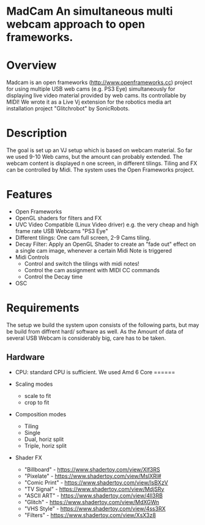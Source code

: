 MadCam
An simultaneous multi webcam approach to open frameworks. 
======
# Overview
Madcam is an open frameworks (http://www.openframeworks.cc) project for using multiple USB web cams (e.g. PS3 Eye) simultaneously for displaying live video material provided by web cams. Its controllable by MIDI!
We wrote it as a Live Vj extension for the robotics media art installation project "Glitchrobot" by SonicRobots.
# Description
The goal is set up an VJ setup which is based on webcam material. So far we used 9-10 Web cams, but the amount can probably extended. The webcam content is displayed  n one screen, in different tilings. Tiling and FX can be 
controlled by Midi. The system uses the Open Frameworks project.
# Features
- Open Frameworks
- OpenGL shaders for filters and FX
- UVC Video Compatible (Linux Video driver) e.g. the very cheap and high frame rate USB Webcams "PS3 Eye"
- Different tilings: One cam full screen, 2-9 Cams tiling. 
- Decay Filter: Apply an OpenGL Shader to create an "fade out" effect on a single cam image, whenever a certain Midi Note is triggered
- Midi Controls
  - Control and switch the tilings with midi notes!
  - Control the cam assignment with MIDI CC commands
  - Control the Decay time
- OSC
# Requirements
The setup we build the system upon consists of the following parts, but may be build from diffrent hard/ software as well. As the Amount of data of several USB Webcam is considerably big, care has to be taken.
## Hardware
- CPU: standard CPU is sufficient. We used Amd 6 Core
======

- Scaling modes
  - scale to fit
  - crop to fit

- Composition modes
  - Tiling
  - Single
  - Dual, horiz split
  - Triple, horiz split

- Shader FX
  - "Billboard"   - https://www.shadertoy.com/view/Xlf3RS
  - "Pixelate"    - https://www.shadertoy.com/view/MslXRl#
  - "Comic Print" - https://www.shadertoy.com/view/lsBXzV
  - "TV Signal"   - https://www.shadertoy.com/view/MdjSRy
  - "ASCII ART"   - https://www.shadertoy.com/view/4ll3RB
  - "Glitch"      - https://www.shadertoy.com/view/MdXGWn
  - "VHS Style"   - https://www.shadertoy.com/view/4ss3RX
  - "Filters"     - https://www.shadertoy.com/view/XsX3z8

  
